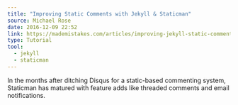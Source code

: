 ```yaml
---
title: "Improving Static Comments with Jekyll & Staticman"
source: Michael Rose
date: 2016-12-09 22:52
link: https://mademistakes.com/articles/improving-jekyll-static-comments/
type: Tutorial
tool:
  - jekyll
  - staticman
---
```

In the months after ditching Disqus for a static-based commenting system, Staticman has matured with feature adds like threaded comments and email notifications.





